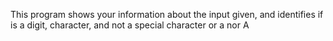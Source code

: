 This program shows your information about the input given, and identifies if is a digit, character, and not a special character or a nor A
